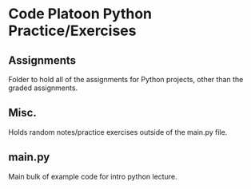 # Code Platoon Python Practice/Exercises

## Assignments
  Folder to hold all of the assignments for Python projects, other than the graded assignments.

## Misc.
  Holds random notes/practice exercises outside of the main.py file.

## main.py
  Main bulk of example code for intro python lecture.
